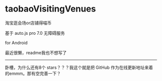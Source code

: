 # taobaoVisitingVenues
淘宝逛会场or店铺得喵币

基于 auto.js pro 7.0 无障碍服务

for Android

最近很懒，readme我也不想写了

---------------

卧槽，为什么还有8个 stars？？？我这个就是把 GitHub 作为在线更新地址来着的emmm。那有空完善一下？
